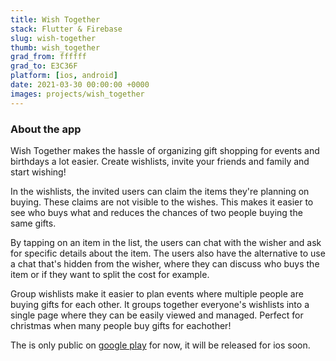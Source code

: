 ```yaml
---
title: Wish Together
stack: Flutter & Firebase
slug: wish-together
thumb: wish_together
grad_from: ffffff
grad_to: E3C36F
platform: [ios, android]
date: 2021-03-30 00:00:00 +0000
images: projects/wish_together
---
```


<!--
  To add images:
  ![Hopper The Rabbit](../images/projects/...)
 -->

### About the app

Wish Together makes the hassle of organizing gift shopping for events and birthdays a lot easier. Create wishlists, invite your friends and family and start wishing!

In the wishlists, the invited users can claim the items they're planning on buying. These claims are not visible to the wishes. This makes it easier to see who buys what and reduces the chances of two people buying the same gifts.

By tapping on an item in the list, the users can chat with the wisher and ask for specific details about the item. The users also have the alternative to use a chat that's hidden from the wisher, where they can discuss who buys the item or if they want to split the cost for example.

Group wishlists make it easier to plan events where multiple people are buying gifts for each other. It groups together everyone's wishlists into a single page where they can be easily viewed and managed. Perfect for christmas when many people buy gifts for eachother!

The is only public on [google play](https://play.google.com/store/apps/details?id=com.jonathan.wishtogether) for now, it will be released for ios soon.
